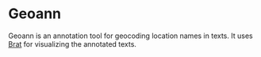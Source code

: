 # Geoann

Geoann is an annotation tool for geocoding location names in texts. It uses [Brat](brat.nlplab.org) for visualizing the annotated texts.
